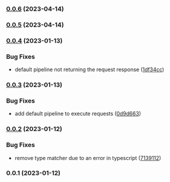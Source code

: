 

### [0.0.6](https://github.com/faslh/tiny-mediatr.git/compare/0.0.5...0.0.6) (2023-04-14)

### [0.0.5](https://github.com/faslh/tiny-mediatr.git/compare/0.0.4...0.0.5) (2023-04-14)

### [0.0.4](https://github.com/faslh/tiny-mediatr.git/compare/0.0.3...0.0.4) (2023-01-13)


### Bug Fixes

* default pipeline not returning the request response ([1df34cc](https://github.com/faslh/tiny-mediatr.git/commit/1df34cc3ae5ef0309180778115186e6a2e9ed180))

### [0.0.3](https://github.com/faslh/tiny-mediatr.git/compare/0.0.2...0.0.3) (2023-01-13)


### Bug Fixes

* add default pipeline to execute requests ([0d9d663](https://github.com/faslh/tiny-mediatr.git/commit/0d9d663fb84864735513f741b3b3f958254cd0fa))

### [0.0.2](https://github.com/faslh/tiny-mediatr.git/compare/0.0.1...0.0.2) (2023-01-12)


### Bug Fixes

* remove type matcher due to an error in typescript ([7139112](https://github.com/faslh/tiny-mediatr.git/commit/7139112884866bb299a8cebfa5a9d2d83cdc3d41))

### 0.0.1 (2023-01-12)